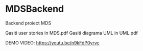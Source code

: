 # MDSBackend
Backend proiect MDS

Gasiti user stories in MDS.pdf
Gasiti diagrama UML in UML.pdf

DEMO VIDEO: https://youtu.be/n9kFdP0yrvc
